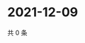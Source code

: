 # 2021-12-09

共 0 条

<!-- BEGIN WEIBO -->
<!-- 最后更新时间 Thu Dec 09 2021 01:21:38 GMT+0800 (China Standard Time) -->

<!-- END WEIBO -->
